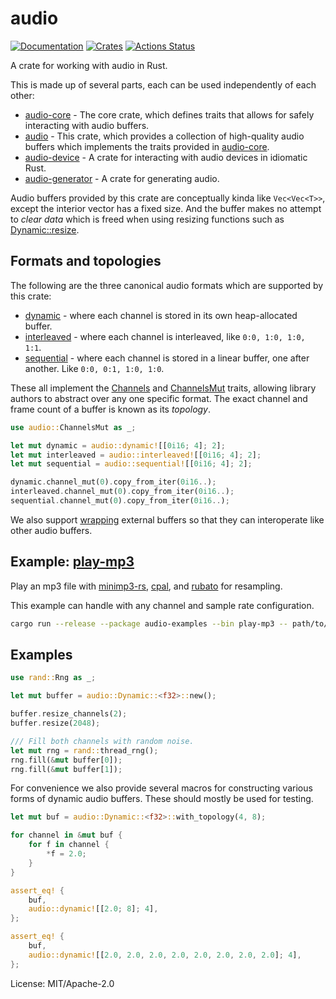 # audio

[![Documentation](https://docs.rs/audio/badge.svg)](https://docs.rs/audio)
[![Crates](https://img.shields.io/crates/v/audio.svg)](https://crates.io/crates/audio)
[![Actions Status](https://github.com/udoprog/audio/workflows/Rust/badge.svg)](https://github.com/udoprog/audio/actions)

A crate for working with audio in Rust.

This is made up of several parts, each can be used independently of each other:

* [audio-core] - The core crate, which defines traits that allows for safely
  interacting with audio buffers.
* [audio] - This crate, which provides a collection of high-quality audio
  buffers which implements the traits provided in [audio-core].
* [audio-device] - A crate for interacting with audio devices in idiomatic
  Rust.
* [audio-generator] - A crate for generating audio.

Audio buffers provided by this crate are conceptually kinda like
`Vec<Vec<T>>`, except the interior vector has a fixed size. And the buffer
makes no attempt to *clear data* which is freed when using resizing
functions such as [Dynamic::resize].

## Formats and topologies

The following are the three canonical audio formats which are supported by
this crate:
* [dynamic][Dynamic] - where each channel is stored in its own
  heap-allocated buffer.
* [interleaved][Interleaved] - where each channel is interleaved, like
  `0:0, 1:0, 1:0, 1:1`.
* [sequential][Sequential] - where each channel is stored in a linear
  buffer, one after another. Like `0:0, 0:1, 1:0, 1:0`.

These all implement the [Channels] and [ChannelsMut] traits, allowing
library authors to abstract over any one specific format. The exact channel
and frame count of a buffer is known as its *topology*.

```rust
use audio::ChannelsMut as _;

let mut dynamic = audio::dynamic![[0i16; 4]; 2];
let mut interleaved = audio::interleaved![[0i16; 4]; 2];
let mut sequential = audio::sequential![[0i16; 4]; 2];

dynamic.channel_mut(0).copy_from_iter(0i16..);
interleaved.channel_mut(0).copy_from_iter(0i16..);
sequential.channel_mut(0).copy_from_iter(0i16..);
```

We also support [wrapping][wrap] external buffers so that they can
interoperate like other audio buffers.

## Example: [play-mp3]

Play an mp3 file with [minimp3-rs], [cpal], and [rubato] for resampling.

This example can handle with any channel and sample rate configuration.

```bash
cargo run --release --package audio-examples --bin play-mp3 -- path/to/file.mp3
```

## Examples

```rust
use rand::Rng as _;

let mut buffer = audio::Dynamic::<f32>::new();

buffer.resize_channels(2);
buffer.resize(2048);

/// Fill both channels with random noise.
let mut rng = rand::thread_rng();
rng.fill(&mut buffer[0]);
rng.fill(&mut buffer[1]);
```

For convenience we also provide several macros for constructing various
forms of dynamic audio buffers. These should mostly be used for testing.

```rust
let mut buf = audio::Dynamic::<f32>::with_topology(4, 8);

for channel in &mut buf {
    for f in channel {
        *f = 2.0;
    }
}

assert_eq! {
    buf,
    audio::dynamic![[2.0; 8]; 4],
};

assert_eq! {
    buf,
    audio::dynamic![[2.0, 2.0, 2.0, 2.0, 2.0, 2.0, 2.0, 2.0]; 4],
};
```

[audio-core]: https://docs.rs/audio-core
[audio-device]: https://docs.rs/audio-device
[audio-generator]: https://docs.rs/audio-generator
[audio]: https://docs.rs/audio
[Channels]: https://docs.rs/audio-core/*/audio_core/trait.Channels.html
[ChannelsMut]: https://docs.rs/audio-core/*/audio_core/trait.ChannelsMut.html
[cpal]: https://github.com/RustAudio/cpal
[Dynamic::resize]: https://docs.rs/audio/*/audio/dynamic/struct.Dynamic.html#method.resize
[dynamic!]: https://docs.rs/audio/*/audio/macros/macro.dynamic.html
[Dynamic]: https://docs.rs/audio/*/audio/dynamic/struct.Dynamic.html
[Interleaved]: https://docs.rs/audio/*/audio/interleaved/struct.Interleaved.html
[minimp3-rs]: https://github.com/germangb/minimp3-rs
[play-mp3]: https://github.com/udoprog/audio/tree/main/examples/src/bin/play-mp3.rs
[rubato]: https://github.com/HEnquist/rubato
[Sequential]: https://docs.rs/audio/*/audio/sequential/struct.Sequential.html
[wrap]: https://docs.rs/audio/*/audio/wrap/index.html

License: MIT/Apache-2.0
